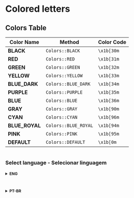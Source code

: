 # Colored letters

## Colors Table

| Color Name     | Method        | Color Code  |
|----------------|---------------|-------------|
| **BLACK**      | `Colors::BLACK`      | `\x1b[30m`  |
| **RED**        | `Colors::RED`        | `\x1b[31m`  |
| **GREEN**      | `Colors::GREEN`      | `\x1b[32m`  |
| **YELLOW**     | `Colors::YELLOW`     | `\x1b[33m`  |
| **BLUE_DARK**  | `Colors::BLUE_DARK`  | `\x1b[34m`  |
| **PURPLE**     | `Colors::PURPLE`     | `\x1b[35m`  |
| **BLUE**       | `Colors::BLUE`       | `\x1b[36m`  |
| **GRAY**       | `Colors::GRAY`       | `\x1b[90m`  |
| **CYAN**       | `Colors::CYAN`       | `\x1b[96m`  |
| **BLUE_ROYAL** | `Colors::BLUE_ROYAL` | `\x1b[94m`  |
| **PINK**       | `Colors::PINK`       | `\x1b[95m`  |
| **DEFAULT**    | `Colors::DEFAULT`    | `\x1b[0m`   |

# 

### Select language - Selecionar linguagem

<details>
  <summary style="font-size: 12px"><strong>ENG</strong></summary>

This repository contains a set of terminal color definitions using ANSI codes. The `colors.cpp` file defines a series of strings that can be used to apply colors to text in the terminal.

## Available Colors

The colors are defined in the `Colors` class and can be used as follows:

- **BLACK**: `\x1b[30m` — Black color
- **RED**: `\x1b[31m` — Red color
- **GREEN**: `\x1b[32m` — Green color
- **YELLOW**: `\x1b[33m` — Yellow color
- **BLUE_DARK**: `\x1b[34m` — Dark blue color
- **PURPLE**: `\x1b[35m` — Purple color
- **BLUE**: `\x1b[36m` — Blue color
- **GRAY**: `\x1b[90m` — Gray color
- **CYAN**: `\x1b[96m` — Cyan color
- **BLUE_ROYAL**: `\x1b[94m` — Royal blue color
- **PINK**: `\x1b[95m` — Pink color
- **DEFAULT**: `\x1b[0m` — Default terminal color (reset)

## How to Use

To use the colors, simply include the corresponding code for the desired color in any text you print to the terminal. Here is an example of how to use the colors defined in the `colors.cpp` file:

### Example usage:

```cpp
#include "./Colors/colors.h"
#include <iostream>

int main() {
  system("@echo off"); // Quick method to enable the use of ANSI codes
  // Example of using the defined colors
  std::cout << Colors::RED << "This is a red text!" << Colors::DEFAULT << std::endl;
  std::cout << Colors::GREEN << "This is a green text!" << Colors::DEFAULT << std::endl;
  std::cout << Colors::BLUE_ROYAL << "This is a royal blue text!" << Colors::DEFAULT << std::endl;
  return 0;
}
```
</details>

# 

<details>
  <summary style="font-size: 12px"><strong>PT-BR</strong></summary>

Este repositório contém um conjunto de definições de cores para terminal, utilizando códigos ANSI. O arquivo `colors.cpp` define uma série de strings que podem ser usadas para aplicar cores ao texto no terminal.

## Cores Disponíveis

As cores estão definidas na classe `Colors` e podem ser usadas da seguinte maneira:

- **BLACK**: `\x1b[30m` — Cor preta
- **RED**: `\x1b[31m` — Cor vermelha
- **GREEN**: `\x1b[32m` — Cor verde
- **YELLOW**: `\x1b[33m` — Cor amarela
- **BLUE_DARK**: `\x1b[34m` — Cor azul escuro
- **PURPLE**: `\x1b[35m` — Cor roxa
- **BLUE**: `\x1b[36m` — Cor azul
- **GRAY**: `\x1b[90m` — Cor cinza
- **CYAN**: `\x1b[96m` — Cor ciano
- **BLUE_ROYAL**: `\x1b[94m` — Cor azul royal
- **PINK**: `\x1b[95m` — Cor rosa
- **DEFAULT**: `\x1b[0m` — Cor padrão do terminal (reset)

## Como Usar

Para usar as cores, basta incluir o código correspondente ao estilo desejado em qualquer texto que você imprimir no terminal. Aqui está um exemplo de como usar as cores definidas no arquivo `colors.cpp`:

### Exemplo de uso:

```cpp
#include "./Colors/colors.h"
#include <iostream>

int main() {
  system("@echo off"); // Metodo rapido para ativar o uso de códigos ANSI"
  // Exemplo de uso das cores definidas
  std::cout << Colors::RED << "Este é um texto em vermelho!" << Colors::DEFAULT << std::endl;
  std::cout << Colors::GREEN << "Este é um texto em verde!" << Colors::DEFAULT << std::endl;
  std::cout << Colors::BLUE_ROYAL << "Este é um texto em azul royal!" << Colors::DEFAULT << std::endl;
  return 0;
}
```
</details>